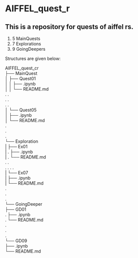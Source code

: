 # AIFFEL_quest_r

## This is a repository for quests of aiffel rs.

1. 5 MainQuests
2. 7 Explorations
3. 9 GoingDeepers

Structures are given below:

AIFFEL_quest_cr  
├── MainQuest  
│   ├── Quest01  
│   │    ├── .ipynb  
│   │    └── README.md  
.	.  
.	.  
.	.  
│   └── Quest05  
│        ├── .ipynb  
│        └── README.md  
.  
.  
.  
└── Exploration  
|   ├── Ex01  
|   .    ├── .ipynb  
|   .    └── README.md  
.   .  
.   . 
.	.  
|	└── Ex07  
|	     ├── .ipynb  
|        └── README.md  
.  
.  
.  
└── GoingDeeper  
    ├── GD01  
    .    ├── .ipynb  
    .    └── README.md  
    .  
    .  
    .  
 	└── GD09  
        ├── .ipynb  
        └── README.md  
